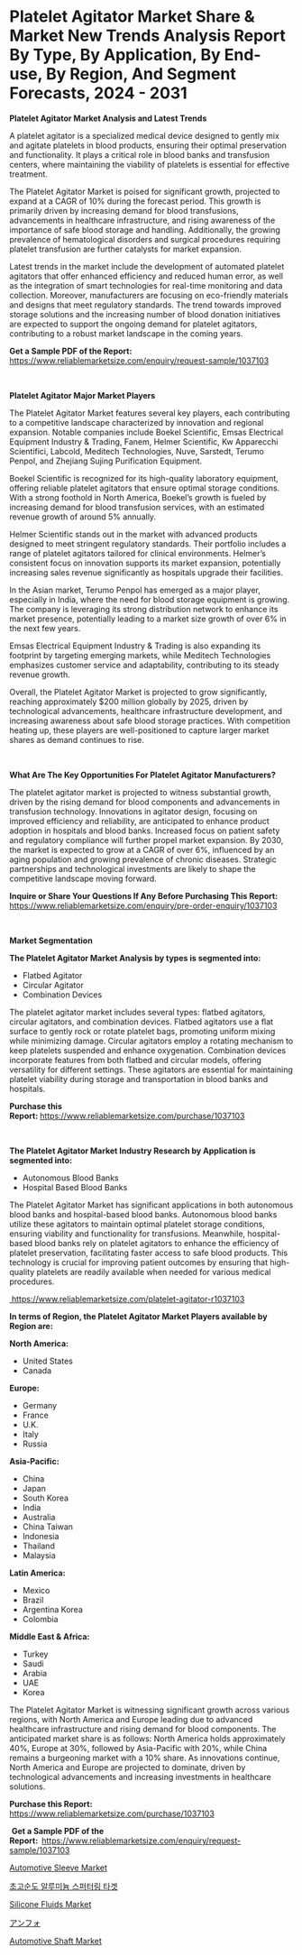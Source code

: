 <p><h1>Platelet Agitator Market Share & Market New Trends Analysis Report By Type, By Application, By End-use, By Region, And Segment Forecasts, 2024 - 2031</h1></p><p><strong>Platelet Agitator Market Analysis and Latest Trends</strong></p>
<p><p>A platelet agitator is a specialized medical device designed to gently mix and agitate platelets in blood products, ensuring their optimal preservation and functionality. It plays a critical role in blood banks and transfusion centers, where maintaining the viability of platelets is essential for effective treatment. </p><p>The Platelet Agitator Market is poised for significant growth, projected to expand at a CAGR of 10% during the forecast period. This growth is primarily driven by increasing demand for blood transfusions, advancements in healthcare infrastructure, and rising awareness of the importance of safe blood storage and handling. Additionally, the growing prevalence of hematological disorders and surgical procedures requiring platelet transfusion are further catalysts for market expansion.</p><p>Latest trends in the market include the development of automated platelet agitators that offer enhanced efficiency and reduced human error, as well as the integration of smart technologies for real-time monitoring and data collection. Moreover, manufacturers are focusing on eco-friendly materials and designs that meet regulatory standards. The trend towards improved storage solutions and the increasing number of blood donation initiatives are expected to support the ongoing demand for platelet agitators, contributing to a robust market landscape in the coming years.</p></p>
<p><strong>Get a Sample PDF of the Report:&nbsp;</strong> <a href="https://www.reliablemarketsize.com/enquiry/request-sample/1037103">https://www.reliablemarketsize.com/enquiry/request-sample/1037103</a></p>
<p>&nbsp;</p>
<p><strong>Platelet Agitator Major Market Players</strong></p>
<p><p>The Platelet Agitator Market features several key players, each contributing to a competitive landscape characterized by innovation and regional expansion. Notable companies include Boekel Scientific, Emsas Electrical Equipment Industry & Trading, Fanem, Helmer Scientific, Kw Apparecchi Scientifici, Labcold, Meditech Technologies, Nuve, Sarstedt, Terumo Penpol, and Zhejiang Sujing Purification Equipment.</p><p>Boekel Scientific is recognized for its high-quality laboratory equipment, offering reliable platelet agitators that ensure optimal storage conditions. With a strong foothold in North America, Boekel’s growth is fueled by increasing demand for blood transfusion services, with an estimated revenue growth of around 5% annually.</p><p>Helmer Scientific stands out in the market with advanced products designed to meet stringent regulatory standards. Their portfolio includes a range of platelet agitators tailored for clinical environments. Helmer’s consistent focus on innovation supports its market expansion, potentially increasing sales revenue significantly as hospitals upgrade their facilities.</p><p>In the Asian market, Terumo Penpol has emerged as a major player, especially in India, where the need for blood storage equipment is growing. The company is leveraging its strong distribution network to enhance its market presence, potentially leading to a market size growth of over 6% in the next few years.</p><p>Emsas Electrical Equipment Industry & Trading is also expanding its footprint by targeting emerging markets, while Meditech Technologies emphasizes customer service and adaptability, contributing to its steady revenue growth.</p><p>Overall, the Platelet Agitator Market is projected to grow significantly, reaching approximately $200 million globally by 2025, driven by technological advancements, healthcare infrastructure development, and increasing awareness about safe blood storage practices. With competition heating up, these players are well-positioned to capture larger market shares as demand continues to rise.</p></p>
<p>&nbsp;</p>
<p><strong>What Are The Key Opportunities For Platelet Agitator Manufacturers?</strong></p>
<p><p>The platelet agitator market is projected to witness substantial growth, driven by the rising demand for blood components and advancements in transfusion technology. Innovations in agitator design, focusing on improved efficiency and reliability, are anticipated to enhance product adoption in hospitals and blood banks. Increased focus on patient safety and regulatory compliance will further propel market expansion. By 2030, the market is expected to grow at a CAGR of over 6%, influenced by an aging population and growing prevalence of chronic diseases. Strategic partnerships and technological investments are likely to shape the competitive landscape moving forward.</p></p>
<p><strong>Inquire or Share Your Questions If Any Before Purchasing This Report:</strong> <a href="https://www.reliablemarketsize.com/enquiry/pre-order-enquiry/1037103">https://www.reliablemarketsize.com/enquiry/pre-order-enquiry/1037103</a></p>
<p>&nbsp;</p>
<p><strong>Market Segmentation</strong></p>
<p><strong>The Platelet Agitator Market Analysis by types is segmented into:</strong></p>
<p><ul><li>Flatbed Agitator</li><li>Circular Agitator</li><li>Combination Devices</li></ul></p>
<p><p>The platelet agitator market includes several types: flatbed agitators, circular agitators, and combination devices. Flatbed agitators use a flat surface to gently rock or rotate platelet bags, promoting uniform mixing while minimizing damage. Circular agitators employ a rotating mechanism to keep platelets suspended and enhance oxygenation. Combination devices incorporate features from both flatbed and circular models, offering versatility for different settings. These agitators are essential for maintaining platelet viability during storage and transportation in blood banks and hospitals.</p></p>
<p><strong>Purchase this Report:&nbsp;</strong><a href="https://www.reliablemarketsize.com/purchase/1037103">https://www.reliablemarketsize.com/purchase/1037103</a></p>
<p>&nbsp;</p>
<p><strong>The Platelet Agitator Market Industry Research by Application is segmented into:</strong></p>
<p><ul><li>Autonomous Blood Banks</li><li>Hospital Based Blood Banks</li></ul></p>
<p><p>The Platelet Agitator Market has significant applications in both autonomous blood banks and hospital-based blood banks. Autonomous blood banks utilize these agitators to maintain optimal platelet storage conditions, ensuring viability and functionality for transfusions. Meanwhile, hospital-based blood banks rely on platelet agitators to enhance the efficiency of platelet preservation, facilitating faster access to safe blood products. This technology is crucial for improving patient outcomes by ensuring that high-quality platelets are readily available when needed for various medical procedures.</p></p>
<p><a href="https://www.reliablemarketsize.com/platelet-agitator-r1037103">&nbsp;https://www.reliablemarketsize.com/platelet-agitator-r1037103</a></p>
<p><strong>In terms of Region, the Platelet Agitator Market Players available by Region are:</strong></p>
<p>
    <p> <strong> North America: </strong>
        <ul>
            <li>United States</li>
            <li>Canada</li>
        </ul>
        </p> 
    <p> <strong> Europe: </strong>
        <ul>
            <li>Germany</li>
            <li>France</li>
            <li>U.K.</li>
            <li>Italy</li>
            <li>Russia</li>
        </ul>
        </p> 
    <p> <strong> Asia-Pacific: </strong>
        <ul>
            <li>China</li>
            <li>Japan</li>
            <li>South Korea</li>
            <li>India</li>
            <li>Australia</li>
            <li>China Taiwan</li>
            <li>Indonesia</li>
            <li>Thailand</li>
            <li>Malaysia</li>
        </ul>
        </p> 
    <p> <strong> Latin America: </strong>
        <ul>
            <li>Mexico</li>
            <li>Brazil</li>
            <li>Argentina Korea</li>
            <li>Colombia</li>
        </ul>
        </p> 
    <p> <strong> Middle East & Africa: </strong>
        <ul>
            <li>Turkey</li>
            <li>Saudi</li>
            <li>Arabia</li>
            <li>UAE</li>
            <li>Korea</li>
        </ul>
    </p>
    </p>
<p><p>The Platelet Agitator Market is witnessing significant growth across various regions, with North America and Europe leading due to advanced healthcare infrastructure and rising demand for blood components. The anticipated market share is as follows: North America holds approximately 40%, Europe at 30%, followed by Asia-Pacific with 20%, while China remains a burgeoning market with a 10% share. As innovations continue, North America and Europe are projected to dominate, driven by technological advancements and increasing investments in healthcare solutions.</p></p>
<p><strong>Purchase this Report: </strong><a href="https://www.reliablemarketsize.com/purchase/1037103">https://www.reliablemarketsize.com/purchase/1037103</a></p>
<p>&nbsp;<strong>Get a Sample PDF of the Report:&nbsp;&nbsp;</strong><a href="https://www.reliablemarketsize.com/enquiry/request-sample/1037103">https://www.reliablemarketsize.com/enquiry/request-sample/1037103</a></p>
<p><strong></strong></p>
<p><p><a href="https://www.linkedin.com/pulse/strategic-market-insights-navigating-global-automotive-2hk9e?trackingId=xAbKQ1OMRwy39%2BYfpgmpQg%3D%3D">Automotive Sleeve Market</a></p><p><a href="https://medium.com/@anita28yomishoe/ultra-high-purity-aluminum-sputtering-target-market-%EC%9D%98-%EA%B8%80%EB%A1%9C%EB%B2%8C-%EC%8B%9C%EC%9E%A5-%EA%B0%9C%EC%9A%94%EB%8A%94-%EC%A0%84-%EC%84%B8%EA%B3%84-%EB%B0%8F-%EC%A3%BC%EC%9A%94-%EC%8B%9C%EC%9E%A5%EC%9D%98-%EC%82%B0%EC%97%85%EC%97%90-%EC%98%81%ED%96%A5%EC%9D%84-%EB%AF%B8%EC%B9%98%EB%8A%94-%EC%A3%BC%EC%9A%94-64cf18bb60b0">초고순도 알루미늄 스퍼터링 타겟</a></p><p><a href="https://issuu.com/reportprime-2/docs/silicone-fluids-market-size-2030.pp_36b4c266fc31f5">Silicone Fluids Market</a></p><p><a href="https://medium.com/@vvjajdat22/%E3%82%B0%E3%83%AD%E3%83%BC%E3%83%90%E3%83%ABanfo%E5%B8%82%E5%A0%B4%E3%81%AE%E5%8C%85%E6%8B%AC%E7%9A%84%E5%88%86%E6%9E%90-%E6%88%90%E9%95%B7%E5%82%BE%E5%90%91%E3%81%A8%E5%B8%82%E5%A0%B4%E4%BA%88%E6%B8%AC-2024%E5%B9%B4-2031%E5%B9%B4-87f8789c8b63">アンフォ</a></p><p><a href="https://www.linkedin.com/pulse/charting-future-comprehensive-analysis-global-automotive-8nwse?trackingId=dornrWaZROqSL5XmyiLLVQ%3D%3D">Automotive Shaft Market</a></p></p>